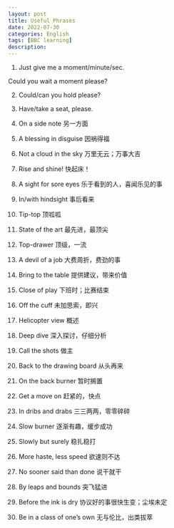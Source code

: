 ```yaml
---
layout: post
title: Useful Phrases
date: 2022-07-30
categories: English
tags: [BBC learning]
description:
---
```



1. Just give me a moment/minute/sec.

Could you wait a moment please?

2. Could/can you hold please?

3. Have/take a seat, please.

4. On a side note  另一方面

5. A blessing in disguise  因祸得福

6. Not a cloud in the sky  万里无云；万事大吉

7. Rise and shine! 快起床！

8.  A sight for sore eyes  乐于看到的人，喜闻乐见的事
   
9.  In/with hindsight  事后看来
    
10. Tip-top 顶呱呱
    
11. State of the art 最先进，最顶尖

12. Top-drawer 顶级，一流

13. A devil of a job 大费周折，费劲的事

14. Bring to the table 提供建议，带来价值

15. Close of play 下班时；比赛结束

16. Off the cuff 未加思索，即兴

17. Helicopter view 概述

18. Deep dive 深入探讨，仔细分析

19. Call the shots 做主

20. Back to the drawing board 从头再来

21. On the back burner 暂时搁置

22. Get a move on 赶紧的，快点

23. In dribs and drabs 三三两两，零零碎碎

24. Slow burner 逐渐有趣，缓步成功

25. Slowly but surely 稳扎稳打
    
26. More haste, less speed 欲速则不达

27. No sooner said than done 说干就干

28. By leaps and bounds 突飞猛进

29. Before the ink is dry 协议好的事很快生变；尘埃未定

30. Be in a class of one’s own 无与伦比，出类拔萃


